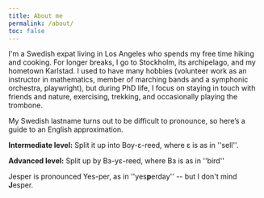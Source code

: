 ```yaml
---
title: About me
permalink: /about/
toc: false
---
```


I'm a Swedish expat living in Los Angeles who spends my free time hiking and cooking. For longer breaks, I go to Stockholm, its archipelago, and my hometown Karlstad. I used to have many hobbies (volunteer work as an instructor in mathematics, member of marching bands and a symphonic orchestra, playwright), but during PhD life, I focus on staying in touch with friends and nature, exercising, trekking, and occasionally playing the trombone.

My Swedish lastname turns out to be difficult to pronounce, so here’s a guide to an English approximation.

**Intermediate level:** Split it up into Boy-ɛ-reed, where ɛ is as in ''sell''.

**Advanced level:** Split up by Bɜ-yɛ-reed, where Bɜ is as in ''bird''

Jesper is pronounced Yes-per, as in ''yes**p**erday'' -- but I don't mind **J**esper.
